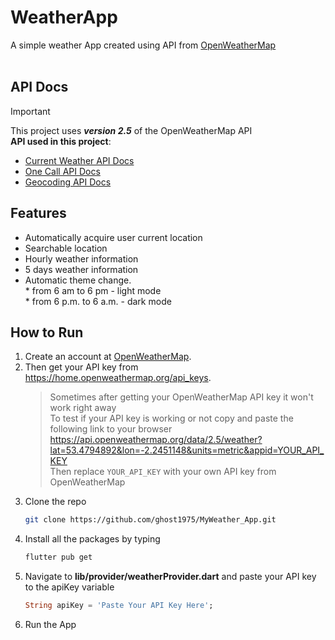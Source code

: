 # WeatherApp

A simple weather App created using API from [OpenWeatherMap](https://openweathermap.org/)</br></br>

## API Docs   
> [!IMPORTANT] 
> This project uses **_version 2.5_** of the OpenWeatherMap API</br>
> **API used in this project**:</br>
> - [Current Weather API Docs](https://openweathermap.org/current#one)</br>
> - [One Call API Docs](https://openweathermap.org/api/one-call-api#data)</br>
> - [Geocoding API Docs](https://openweathermap.org/api/geocoding-api)</br>


## Features      
- Automatically acquire user current location
- Searchable location
- Hourly weather information
- 5 days weather information
- Automatic theme change.</br>
      * from 6 am to 6 pm - light mode</br>
      * from 6 p.m. to 6 a.m. - dark mode</br>          


## How to Run
1. Create an account at [OpenWeatherMap](https://openweathermap.org/).
2. Then get your API key from https://home.openweathermap.org/api_keys.
   >Sometimes after getting your OpenWeatherMap API key it won't work right away </br>
   >To test if your API key is working or not copy and paste the following link to your browser</br>
   >https://api.openweathermap.org/data/2.5/weather?lat=53.4794892&lon=-2.2451148&units=metric&appid=YOUR_API_KEY</br>
   >Then replace `YOUR_API_KEY` with your own API key from OpenWeatherMap
3. Clone the repo
   ```sh
   git clone https://github.com/ghost1975/MyWeather_App.git
   ```
4. Install all the packages by typing
   ```sh
   flutter pub get
   ```
5. Navigate to **lib/provider/weatherProvider.dart** and paste your API key to the apiKey variable
   ```dart
   String apiKey = 'Paste Your API Key Here';
   ```
6. Run the App


